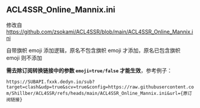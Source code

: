 ## ACL4SSR_Online_Mannix.ini

修改自 https://github.com/zsokami/ACL4SSR/blob/main/ACL4SSR_Online_Mannix.ini

自带旗帜 emoji 添加逻辑，原名不包含旗帜 emoji 才添加，原名已包含旗帜 emoji 则不添加

**需去除订阅转换链接中的参数 `emoji=true/false` 才能生效**，参考例子：

`https://SUBAPI.fxxk.dedyn.io/sub?target=clash&udp=true&scv=true&config=https://raw.githubusercontent.com/Shillber/ACL4SSR/refs/heads/main/ACL4SSR_Online_Mannix.ini&url={原订阅链接}`
